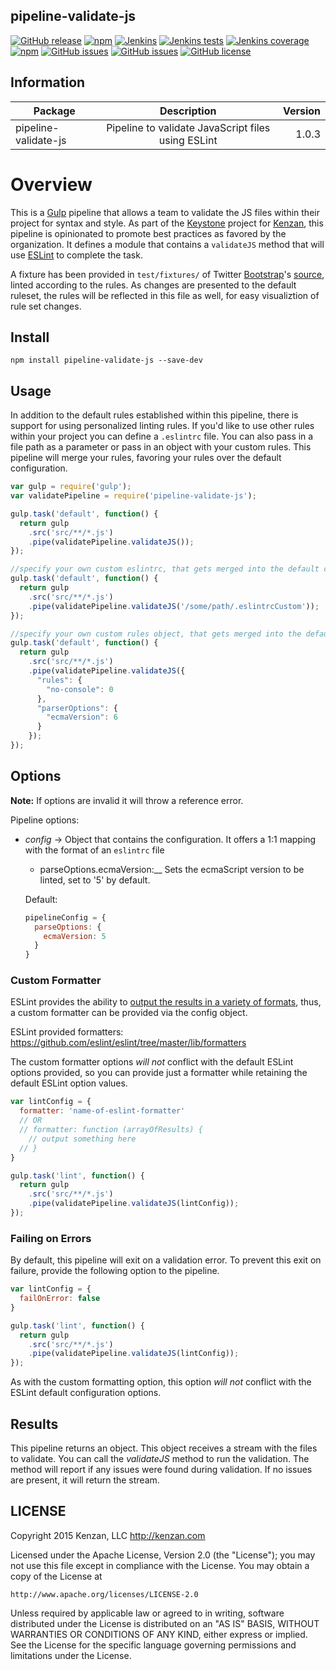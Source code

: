 ## pipeline-validate-js

[![GitHub release](https://img.shields.io/github/release/kenzanlabs/pipeline-validate-js.svg)](https://github.com/kenzanlabs/pipeline-validate-js/releases)
[![npm](https://img.shields.io/npm/v/pipeline-validate-js.svg)](https://www.npmjs.com/package/pipeline-validate-js)
[![Jenkins](https://img.shields.io/jenkins/s/https/kenzan.ci.cloudbees.com/job/DEV-pipeline-validate-js.svg)](https://kenzan.ci.cloudbees.com/job/DEV-pipeline-validate-js/)
[![Jenkins tests](https://img.shields.io/jenkins/t/https/kenzan.ci.cloudbees.com/job/DEV-pipeline-validate-js.svg)](https://kenzan.ci.cloudbees.com/job/DEV-pipeline-validate-js/lastCompletedBuild/testReport/)
[![Jenkins coverage](https://img.shields.io/jenkins/c/https/kenzan.ci.cloudbees.com/job/DEV-pipeline-validate-js.svg)](https://kenzan.ci.cloudbees.com/job/DEV-pipeline-validate-js/cobertura)
[![npm](https://img.shields.io/npm/dt/pipeline-validate-js.svg)](https://www.npmjs.com/package/pipeline-validate-js)
[![GitHub issues](https://img.shields.io/github/issues-raw/kenzanlabs/pipeline-validate-js.svg)](https://github.com/kenzanlabs/pipeline-validate-js/issues)
[![GitHub issues](https://img.shields.io/github/issues-pr-raw/kenzanlabs/pipeline-validate-js.svg)](https://github.com/kenzanlabs/pipeline-validate-js/issues)
[![GitHub license](https://img.shields.io/badge/license-Apache%202-blue.svg)](https://raw.githubusercontent.com/kenzanlabs/pipeline-validate-js/master/LICENSE.md)

## Information

| Package       | Description   | Version|
| ------------- |:-------------:| -----:|
| pipeline-validate-js| Pipeline to validate JavaScript files using ESLint | 1.0.3 |

# Overview
This is a [Gulp][] pipeline that allows a team to validate the JS files within their project for syntax and style. As
part of the [Keystone][] project for [Kenzan][], this pipeline is opinionated to promote best practices as favored by
the organization. It defines a module that contains a `validateJS` method that will use [ESLint][] to complete the
task.

A fixture has been provided in `test/fixtures/` of Twitter [Bootstrap][]'s [source][], linted according to the rules.
As changes are presented to the default ruleset, the rules will be reflected in this file as well, for easy
visualiztion of rule set changes.

[Gulp]: http://gulpjs.com/
[Keystone]: https://github.com/kenzanlabs/keystone
[Kenzan]: http://kenzan.com/
[ESLint]: http://eslint.org/
[Bootstrap]: http://getbootstrap.com/
[source]: https://github.com/twbs/bootstrap/blob/v3.3.6/dist/js/bootstrap.js

## Install

`npm install pipeline-validate-js --save-dev`

## Usage
In addition to the default rules established within this pipeline, there is support for using personalized linting rules. If you'd like to use other rules within your project you can define a `.eslintrc` file. You can also pass in a file path as a parameter or pass in an object with your custom rules.  This pipeline will merge your rules, favoring your rules over the default configuration.

```javascript
var gulp = require('gulp');
var validatePipeline = require('pipeline-validate-js');

gulp.task('default', function() {
  return gulp
    .src('src/**/*.js')
    .pipe(validatePipeline.validateJS());
});

//specify your own custom eslintrc, that gets merged into the default config
gulp.task('default', function() {
  return gulp
    .src('src/**/*.js')
    .pipe(validatePipeline.validateJS('/some/path/.eslintrcCustom'));
});

//specify your own custom rules object, that gets merged into the default config
gulp.task('default', function() {
  return gulp
    .src('src/**/*.js')
    .pipe(validatePipeline.validateJS({
      "rules": {
        "no-console": 0
      },
      "parserOptions": {
        "ecmaVersion": 6
      }
    });
});
```

## Options

**Note:** If options are invalid it will throw a reference error.

Pipeline options:
* _config_ -> Object that contains the configuration.  It offers a 1:1 mapping with the format of an `eslintrc` file

    + parseOptions.ecmaVersion:__ Sets the ecmaScript version to be linted, set to '5' by default.


  Default:
  ```javascript
  pipelineConfig = {
    parseOptions: {
      ecmaVersion: 5
    }
  }
  ```

### Custom Formatter
ESLint provides the ability to [output the results in a variety of formats](http://eslint.org/docs/user-guide/command-line-interface#f---format), thus, a custom formatter can be provided via the config object.

ESLint provided formatters: https://github.com/eslint/eslint/tree/master/lib/formatters

The custom formatter options *will not* conflict with the default ESLint options provided, so you can provide just a formatter while retaining the default ESLint option values.

```javascript
var lintConfig = {
  formatter: 'name-of-eslint-formatter'
  // OR
  // formatter: function (arrayOfResults) {
    // output something here
  // }
}

gulp.task('lint', function() {
  return gulp
    .src('src/**/*.js')
    .pipe(validatePipeline.validateJS(lintConfig));
});
```

### Failing on Errors
By default, this pipeline will exit on a validation error. To prevent this exit on failure, provide the following option to the pipeline.

```javascript
var lintConfig = {
  failOnError: false
}

gulp.task('lint', function() {
  return gulp
    .src('src/**/*.js')
    .pipe(validatePipeline.validateJS(lintConfig));
});
```

As with the custom formatting option, this option *will not* conflict with the ESLint default configuration options.

## Results

This pipeline returns an object. This object receives a stream with the files to validate. You can call the _validateJS_
method to run the validation. The method will report if any issues were found during validation. If no issues are
present, it will return the stream.

## LICENSE
Copyright 2015 Kenzan, LLC <http://kenzan.com>

Licensed under the Apache License, Version 2.0 (the "License");
you may not use this file except in compliance with the License.
You may obtain a copy of the License at

    http://www.apache.org/licenses/LICENSE-2.0

Unless required by applicable law or agreed to in writing, software
distributed under the License is distributed on an "AS IS" BASIS,
WITHOUT WARRANTIES OR CONDITIONS OF ANY KIND, either express or implied.
See the License for the specific language governing permissions and
limitations under the License.
